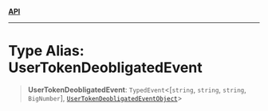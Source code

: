 [**API**](../../../README.md)

***

# Type Alias: UserTokenDeobligatedEvent

> **UserTokenDeobligatedEvent**: `TypedEvent`\<\[`string`, `string`, `string`, `BigNumber`\], [`UserTokenDeobligatedEventObject`](../interfaces/UserTokenDeobligatedEventObject.md)\>
